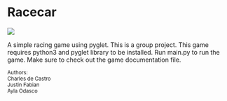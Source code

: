 # Racecar

![](https://github.com/anlorreen/pyglet-game-racecar/blob/main/resources/racecar.gif)

A simple racing game using pyglet. This is a group project. This game requires python3 and pyglet library to be installed. Run main.py to run the game.
Make sure to check out the game documentation file.

<sub>
Authors: <br>
Charles de Castro <br>
Justin Fabian <br>
Ayla Odasco
</sub>

